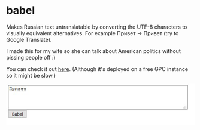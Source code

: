 # babel
Makes Russian text untranslatable by converting the UTF-8 characters to visually equivalent alternatives.  For example Привет -> Πpивeт (try to Google Translate).

I made this for my wife so she can talk about American politics without pissing people off :)

You can check it out [here](https://babel-226202.uc.r.appspot.com/). (Although it's deployed on a free GPC instance so it might be slow.)

![capture](image.JPG)
